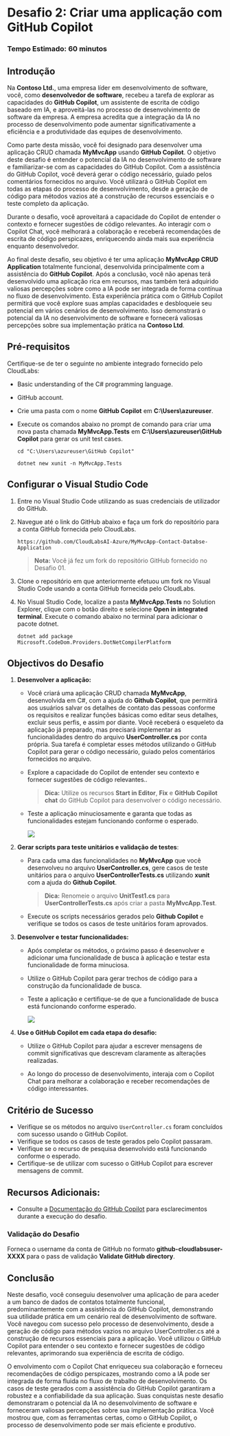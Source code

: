 # Desafio 2: Criar uma applicação com GitHub Copilot

### Tempo Estimado: 60 minutos
  
## Introdução  

Na **Contoso Ltd.**, uma empresa líder em desenvolvimento de software, você, como **desenvolvedor de software**, recebeu a tarefa de explorar as capacidades do **GitHub Copilot**, um assistente de escrita de código baseado em IA, e aproveitá-las no processo de desenvolvimento de software da empresa. A empresa acredita que a integração da IA no processo de desenvolvimento pode aumentar significativamente a eficiência e a produtividade das equipes de desenvolvimento.

Como parte desta missão, você foi designado para desenvolver uma aplicação CRUD chamada **MyMvcApp** usando **GitHub Copilot**. O objetivo deste desafio é entender o potencial da IA no desenvolvimento de software e familiarizar-se com as capacidades do GitHub Copilot. Com a assistência do GitHub Copilot, você deverá gerar o código necessário, guiado pelos comentários fornecidos no arquivo. Você utilizará o GitHub Copilot em todas as etapas do processo de desenvolvimento, desde a geração de código para métodos vazios até a construção de recursos essenciais e o teste completo da aplicação.

Durante o desafio, você aproveitará a capacidade do Copilot de entender o contexto e fornecer sugestões de código relevantes. Ao interagir com o Copilot Chat, você melhorará a colaboração e receberá recomendações de escrita de código perspicazes, enriquecendo ainda mais sua experiência enquanto desenvolvedor.

Ao final deste desafio, seu objetivo é ter uma aplicação **MyMvcApp CRUD Application** totalmente funcional, desenvolvida principalmente com a assistência do **GitHub Copilot**. Após a conclusão, você não apenas terá desenvolvido uma aplicação rica em recursos, mas também terá adquirido valiosas percepções sobre como a IA pode ser integrada de forma contínua no fluxo de desenvolvimento. Esta experiência prática com o GitHub Copilot permitirá que você explore suas amplas capacidades e desbloqueie seu potencial em vários cenários de desenvolvimento. Isso demonstrará o potencial da IA no desenvolvimento de software e fornecerá valiosas percepções sobre sua implementação prática na **Contoso Ltd**.
  
## Pré-requisitos

Certifique-se de ter o seguinte no ambiente integrado fornecido pelo CloudLabs:

- Basic understanding of the C# programming language.  
- GitHub account.
- Crie uma pasta com o nome **GitHub Copilot** em **C:\Users\azureuser**.
- Execute os comandos abaixo no prompt de comando para criar uma nova pasta chamada **MyMvcApp.Tests** em **C:\Users\azureuser\GitHub Copilot** para gerar os unit test cases.

  ```
  cd "C:\Users\azureuser\GitHub Copilot"
  ```
  ```
  dotnet new xunit -n MyMvcApp.Tests
  ```

## Configurar o Visual Studio Code

1. Entre no Visual Studio Code utilizando as suas credenciais de utilizador do GitHub.

2. Navegue até o link do GitHub abaixo e faça um fork do repositório para a conta GitHub fornecida pelo CloudLabs.

   ```
   https://github.com/CloudLabsAI-Azure/MyMvcApp-Contact-Databse-Application
   ```

   > **Nota:** Você já fez um fork do repositório GitHub fornecido no Desafio 01.
   
3. Clone o repositório em que anteriormente efetuou um fork no Visual Studio Code usando a conta GitHub fornecida pelo CloudLabs. 

4. No Visual Studio Code, localize a pasta **MyMvcApp.Tests** no Solution Explorer, clique com o botão direito e selecione **Open in integrated terminal**. Execute o comando abaixo no terminal para adicionar o pacote dotnet.

      ```
      dotnet add package Microsoft.CodeDom.Providers.DotNetCompilerPlatform
      ```

## Objectivos do Desafio  
1. **Desenvolver a aplicação:** 

      - Você criará uma aplicação CRUD chamada **MyMvcApp**, desenvolvida em C#, com a ajuda do **Github Copilot**, que permitirá aos usuários salvar os detalhes de contato das pessoas conforme os requisitos e realizar funções básicas como editar seus detalhes, excluir seus perfis, e assim por diante. Você receberá o esqueleto da aplicação já preparado, mas precisará implementar as funcionalidades dentro do arquivo **UserController.cs** por conta própria. Sua tarefa é completar esses métodos utilizando o GitHub Copilot para gerar o código necessário, guiado pelos comentários fornecidos no arquivo.

      - Explore a capacidade do Copilot de entender seu contexto e fornecer sugestões de código relevantes..
        >**Dica:** Utilize os recursos **Start in Editor**, **Fix** e **GitHub Copilot chat** do GitHub Copilot para desenvolver o código necessário.

      - Teste a aplicação minuciosamente e garanta que todas as funcionalidades estejam funcionando conforme o esperado.
  
        ![](../../media/challenge3-mymvcapp-localhost.png)

   <validation step="daaa3f6f-00f1-437a-8f35-01b59fb2da41" />

   <validation step="c7f107a0-97a2-4442-9cef-b14297fd5b7a" />

2. **Gerar scripts para teste unitários e validação de testes**:

      - Para cada uma das funcionalidades no **MyMvcApp** que você desenvolveu no arquivo **UserController.cs**, gere casos de teste unitários para o arquivo **UserControllerTests.cs** utilizando **xunit** com a ajuda do **Github Copilot**.
        >**Dica:** Renomeie o arquivo **UnitTest1.cs** para **UserControllerTests.cs** após criar a pasta **MyMvcApp.Test**.

      - Execute os scripts necessários gerados pelo **Github Copilot** e verifique se todos os casos de teste unitários foram aprovados.

3. **Desenvolver e testar funcionalidades:** 

      - Após completar os métodos, o próximo passo é desenvolver e adicionar uma funcionalidade de busca à aplicação e testar esta funcionalidade de forma minuciosa.
        
      - Utilize o GitHub Copilot para gerar trechos de código para a construção da funcionalidade de busca.

      - Teste a aplicação e certifique-se de que a funcionalidade de busca está funcionando conforme esperado.
  
        ![](../../media/challenge3-mymvcapp-search.png)

4. **Use o GitHub Copilot em cada etapa do desafio:** 

      - Utilize o GitHub Copilot para ajudar a escrever mensagens de commit significativas que descrevam claramente as alterações realizadas.

      - Ao longo do processo de desenvolvimento, interaja com o Copilot Chat para melhorar a colaboração e receber recomendações de código interessantes.
  
## Critério de Sucesso  

- Verifique se os métodos no arquivo `UserController.cs` foram concluídos com sucesso usando o GitHub Copilot.
- Verifique se todos os casos de teste gerados pelo Copilot passaram.
- Verifique se o recurso de pesquisa desenvolvido está funcionando conforme o esperado.
- Certifique-se de utilizar com sucesso o GitHub Copilot para escrever mensagens de commit.

## Recursos Adicionais:

- Consulte a [Documentação do GitHub Copilot](https://github.com/github/copilot-docs) para esclarecimentos durante a execução do desafio.
  
### Validação do Desafio

Forneca o username da conta de GitHub no formato **github-cloudlabsuser-XXXX** para o pass de validação **Validate GitHub directory**.

## Conclusão  
Neste desafio, você conseguiu desenvolver uma aplicação de para aceder a um banco de dados de contatos totalmente funcional, predominantemente com a assistência do GitHub Copilot, demonstrando sua utilidade prática em um cenário real de desenvolvimento de software.
Você navegou com sucesso pelo processo de desenvolvimento, desde a geração de código para métodos vazios no arquivo UserController.cs até a construção de recursos essenciais para a aplicação. Você utilizou o GitHub Copilot para entender o seu contexto e fornecer sugestões de código relevantes, aprimorando sua experiência de escrita de código.

O envolvimento com o Copilot Chat enriqueceu sua colaboração e forneceu recomendações de código perspicazes, mostrando como a IA pode ser integrada de forma fluida no fluxo de trabalho de desenvolvimento. Os casos de teste gerados com a assistência do GitHub Copilot garantiram a robustez e a confiabilidade da sua aplicação. Suas conquistas neste desafio demonstraram o potencial da IA no desenvolvimento de software e forneceram valiosas percepções sobre sua implementação prática. Você mostrou que, com as ferramentas certas, como o GitHub Copilot, o processo de desenvolvimento pode ser mais eficiente e produtivo.
